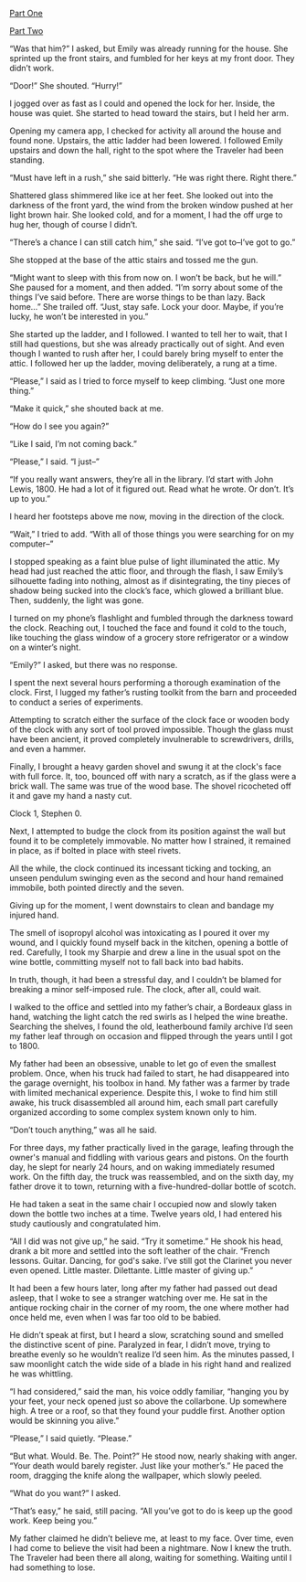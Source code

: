 [Part One](https://www.reddit.com/r/nosleep/comments/xsa3mq/the_house_of_attics_and_basements_part_1/)

[Part Two](https://www.reddit.com/r/nosleep/comments/xvk0pa/the_house_of_attics_and_basements_part_2/)

“Was that him?” I asked, but Emily was already running for the house. She sprinted up the front stairs, and fumbled for her keys at my front door. They didn’t work.

“Door!” She shouted. “Hurry!”

I jogged over as fast as I could and opened the lock for her. Inside, the house was quiet. She started to head toward the stairs, but I held her arm.

Opening my camera app, I checked for activity all around the house and found none. Upstairs, the attic ladder had been lowered. I followed Emily upstairs and down the hall, right to the spot where the Traveler had been standing.

“Must have left in a rush,” she said bitterly. “He was right there. Right there.”

Shattered glass shimmered like ice at her feet. She looked out into the darkness of the front yard, the wind from the broken window pushed at her light brown hair. She looked cold, and for a moment, I had the off urge to hug her, though of course I didn’t.

“There’s a chance I can still catch him,” she said. “I’ve got to–I’ve got to go.”

She stopped at the base of the attic stairs and tossed me the gun.

“Might want to sleep with this from now on. I won’t be back, but he will.” She paused for a moment, and then added. “I’m sorry about some of the things I’ve said before. There are worse things to be than lazy. Back home…” She trailed off. “Just, stay safe. Lock your door. Maybe, if you’re lucky, he won’t be interested in you.”

She started up the ladder, and I followed. I wanted to tell her to wait, that I still had questions, but she was already practically out of sight. And even though I wanted to rush after her, I could barely bring myself to enter the attic. I followed her up the ladder, moving deliberately, a rung at a time.

“Please,” I said as I tried to force myself to keep climbing. “Just one more thing.”

“Make it quick,” she shouted back at me.

“How do I see you again?”

“Like I said, I’m not coming back.” 

“Please,” I said. “I just–”

“If you really want answers, they’re all in the library. I’d start with John Lewis, 1800. He had a lot of it figured out. Read what he wrote. Or don’t. It’s up to you.”

I heard her footsteps above me now, moving in the direction of the clock.

“Wait,” I tried to add. “With all of those things you were searching for on my computer–”

I stopped speaking as a faint blue pulse of light illuminated the attic. My head had just reached the attic floor, and through the flash, I saw Emily’s silhouette fading into nothing, almost as if disintegrating, the tiny pieces of shadow being sucked into the clock’s face, which glowed a brilliant blue. Then, suddenly, the light was gone.

I turned on my phone’s flashlight and fumbled through the darkness toward the clock. Reaching out, I touched the face and found it cold to the touch, like touching the glass window of a grocery store refrigerator or a window on a winter’s night.

“Emily?” I asked, but there was no response.

I spent the next several hours performing a thorough examination of the clock. First, I lugged my father’s rusting toolkit from the barn and proceeded to conduct a series of experiments. 

Attempting to scratch either the surface of the clock face or wooden body of the clock with any sort of tool proved impossible. Though the glass must have been ancient, it proved completely invulnerable to screwdrivers, drills, and even a hammer. 

Finally, I brought a heavy garden shovel and swung it at the clock's face with full force. It, too, bounced off with nary a scratch, as if the glass were a brick wall. The same was true of the wood base. The shovel ricocheted off it and gave my hand a nasty cut. 

Clock 1, Stephen 0.

Next, I attempted to budge the clock from its position against the wall but found it to be completely immovable. No matter how I strained, it remained in place, as if bolted in place with steel rivets. 

All the while, the clock continued its incessant ticking and tocking, an unseen pendulum swinging even as the second and hour hand remained immobile, both pointed directly and the seven.

Giving up for the moment, I went downstairs to clean and bandage my injured hand. 

The smell of isopropyl alcohol was intoxicating as I poured it over my wound, and I quickly found myself back in the kitchen, opening a bottle of red. Carefully, I took my Sharpie and drew a line in the usual spot on the wine bottle, committing myself not to fall back into bad habits.

In truth, though, it had been a stressful day, and I couldn’t be blamed for breaking a minor self-imposed rule. The clock, after all, could wait.

I walked to the office and settled into my father’s chair, a Bordeaux glass in hand, watching the light catch the red swirls as I helped the wine breathe. Searching the shelves, I found the old, leatherbound family archive I’d seen my father leaf through on occasion and flipped through the years until I got to 1800.

My father had been an obsessive, unable to let go of even the smallest problem. Once, when his truck had failed to start, he had disappeared into the garage overnight, his toolbox in hand. My father was a farmer by trade with limited mechanical experience. Despite this, I woke to find him still awake, his truck disassembled all around him, each small part carefully organized according to some complex system known only to him.

“Don’t touch anything,” was all he said.

For three days, my father practically lived in the garage, leafing through the owner's manual and fiddling with various gears and pistons. On the fourth day, he slept for nearly 24 hours, and on waking immediately resumed work. On the fifth day, the truck was reassembled, and on the sixth day, my father drove it to town, returning with a five-hundred-dollar bottle of scotch.

He had taken a seat in the same chair I occupied now and slowly taken down the bottle two inches at a time. Twelve years old, I had entered his study cautiously and congratulated him.

“All I did was not give up,” he said. “Try it sometime.” He shook his head, drank a bit more and settled into the soft leather of the chair. “French lessons. Guitar. Dancing, for god's sake. I’ve still got the Clarinet you never even opened. Little master. Dilettante. Little master of giving up.”

It had been a few hours later, long after my father had passed out dead asleep, that I woke to see a stranger watching over me. He sat in the antique rocking chair in the corner of my room, the one where mother had once held me, even when I was far too old to be babied.

He didn’t speak at first, but I heard a slow, scratching sound and smelled the distinctive scent of pine. Paralyzed in fear, I didn’t move, trying to breathe evenly so he wouldn’t realize I’d seen him. As the minutes passed, I saw moonlight catch the wide side of a blade in his right hand and realized he was whittling.

“I had considered,” said the man, his voice oddly familiar, “hanging you by your feet, your neck opened just so above the collarbone. Up somewhere high. A tree or a roof, so that they found your puddle first. Another option would be skinning you alive.”

“Please,” I said quietly. “Please.”

“But what. Would. Be. The. Point?” He stood now, nearly shaking with anger. “Your death would barely register. Just like your mother’s.” He paced the room, dragging the knife along the wallpaper, which slowly peeled.

“What do you want?” I asked.

“That’s easy,” he said, still pacing. “All you’ve got to do is keep up the good work. Keep being you.”

My father claimed he didn’t believe me, at least to my face. Over time, even I had come to believe the visit had been a nightmare. Now I knew the truth. The Traveler had been there all along, waiting for something. Waiting until I had something to lose.